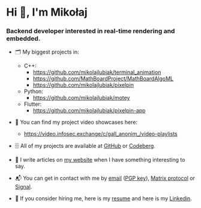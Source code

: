 # Hi 👋, I'm Mikołaj

### Backend developer interested in real-time rendering and embedded.

- 🗂 My biggest projects in:
    - C++:
        - https://github.com/mikolajlubiak/terminal_animation
        - https://github.com/MathBoardProject/MathBoardAlgoML
        - https://github.com/mikolajlubiak/pixelpin
    - Python:
        - https://github.com/mikolajlubiak/motey
    - Flutter:
        - https://github.com/mikolajlubiak/pixelpin-app

- 🎥 You can find my project video showcases here:
    - https://video.infosec.exchange/c/gall_anonim_/video-playlists

- 🗄 All of my projects are available at [GitHub](https://github.com/mikolajlubiak) or [Codeberg](https://codeberg.org/mikolajlubiak).

- 📰 I write articles on [my website](https://lubiak.pages.dev/) when I have something interesting to say.

- 📬 You can get in contact with me by [email](mailto:lubiak@proton.me) ([PGP key](https://keys.openpgp.org/search?q=lubiak%40proton.me)), [Matrix protocol](https://matrix.to/#/@galanonim:matrix.org) or [Signal](https://signal.me/#eu/nq4qY30m4xgeCZ7R5IGoSUGbBK0n8Jg1Axi0cxbl3zAQdo3ikJVFioC/didTHi/F).

- 📄 If you consider hiring me, here is my [resume](https://lubiak.pages.dev/resume.pdf) and here is my [Linkedin](https://www.linkedin.com/in/lubiak/).


